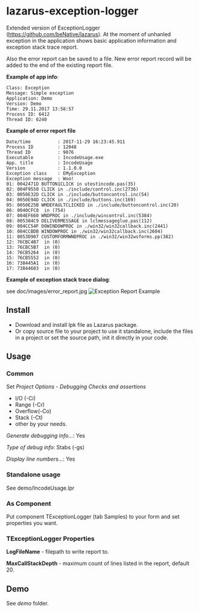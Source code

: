# lazarus-exception-logger
Extended version of ExceptionLogger (https://github.com/beNative/lazarus).
At the moment of unhanled exception in the application shows basic application 
information and exception stack trace report. 

Also the error report can be saved to a file. New error report record will be 
added to the end of the existing report file.

**Example of app info**:

    Class: Exception
    Message: Simple exception
    Application: Demo
    Version: Demo
    Time: 29.11.2017 13:58:57
    Process ID: 6412
    Thread ID: 6240
    
**Example of error report file**

    Date/time          : 2017-11-29 16:23:45.911
    Process ID         : 12048
    Thread ID          : 9076
    Executable         : IncodeUsage.exe
    App. title         : IncodeUsage
    Version            : 1.1.0.0
    Exception class    : EMyException
    Exception message  : Woo!
    01: 0042471D BUTTON1CLICK in utestincode.pas(35)
    02: 004F9558 CLICK in ./include/control.inc(2736)
    03: 0050E32D CLICK in ./include/buttoncontrol.inc(54)
    04: 0050E94D CLICK in ./include/buttons.inc(169)
    05: 0050E25B WMDEFAULTCLICKED in ./include/buttoncontrol.inc(20)
    06: 0040CFC8  in (754)
    07: 004EF660 WNDPROC in ./include/wincontrol.inc(5384)
    08: 005384C9 DELIVERMESSAGE in lclmessageglue.pas(112)
    09: 004CC54F DOWINDOWPROC in ./win32/win32callback.inc(2441)
    10: 004CCBDB WINDOWPROC in ./win32/win32callback.inc(2604)
    11: 0053D907 CUSTOMFORMWNDPROC in ./win32/win32wsforms.pp(382)
    12: 76CBC4B7  in (0)
    13: 76CBC5B7  in (0)
    14: 76CB5264  in (0)
    15: 76CB5552  in (0)
    16: 738445A1  in (0)
    17: 73844603  in (0)

    
**Example of exception stack trace dialog**:

see doc/images/error_report.jpg
![Exception Report Example](https://raw.githubusercontent.com/r3code/lazarus-exception-logger/master/doc/images/error_report.jpg)

## Install 

* Download and install lpk file as Lazarus package.
* Or copy source file to your project to use it standalone, include the files in a project or set the source path, init it directly in your code.

## Usage

### Common

Set *Project Options - Debugging* 
*Checks and assertions*
 
* I/O (-Ci)
* Range (-Cr)
* Overflow(-Co)
* Stack (-Ct)
* other by your needs.

*Generate debugging info...*: Yes

*Type of debug info*: Stabs (-gs)

*Display line numbers...*: Yes

### Standalone usage

See demo/IncodeUsage.lpr

### As Component

Put component TExceptionLogger (tab Samples) to your form and set properties you want.

### TExceptionLogger Properties 

**LogFileName** - filepath to write report to.

**MaxCallStackDepth** - maximum count of lines listed in the report, default 20.

## Demo 

See *demo* folder.



